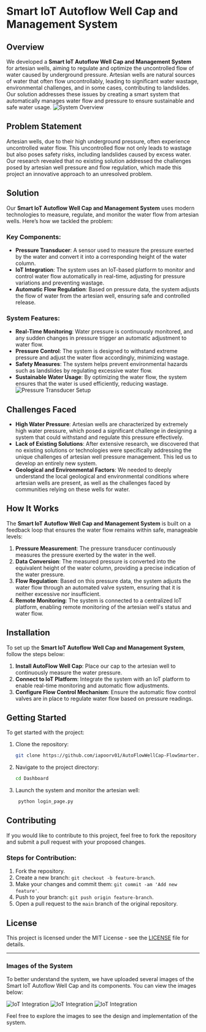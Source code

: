 # Smart IoT Autoflow Well Cap and Management System

## Overview  

We developed a **Smart IoT Autoflow Well Cap and Management System** for artesian wells, aiming to regulate and optimize the uncontrolled flow of water caused by underground pressure. Artesian wells are natural sources of water that often flow uncontrollably, leading to significant water wastage, environmental challenges, and in some cases, contributing to landslides. Our solution addresses these issues by creating a smart system that automatically manages water flow and pressure to ensure sustainable and safe water usage.
![System Overview](appgif.gif)
## Problem Statement

Artesian wells, due to their high underground pressure, often experience uncontrolled water flow. This uncontrolled flow not only leads to wastage but also poses safety risks, including landslides caused by excess water. Our research revealed that no existing solution addressed the challenges posed by artesian well pressure and flow regulation, which made this project an innovative approach to an unresolved problem.

## Solution

Our **Smart IoT Autoflow Well Cap and Management System** uses modern technologies to measure, regulate, and monitor the water flow from artesian wells. Here’s how we tackled the problem:

### Key Components:
- **Pressure Transducer**: A sensor used to measure the pressure exerted by the water and convert it into a corresponding height of the water column.
- **IoT Integration**: The system uses an IoT-based platform to monitor and control water flow automatically in real-time, adjusting for pressure variations and preventing wastage.
- **Automatic Flow Regulation**: Based on pressure data, the system adjusts the flow of water from the artesian well, ensuring safe and controlled release.
  
### System Features:
- **Real-Time Monitoring**: Water pressure is continuously monitored, and any sudden changes in pressure trigger an automatic adjustment to water flow.
- **Pressure Control**: The system is designed to withstand extreme pressure and adjust the water flow accordingly, minimizing wastage.
- **Safety Measures**: The system helps prevent environmental hazards such as landslides by regulating excessive water flow.
- **Sustainable Water Usage**: By optimizing the water flow, the system ensures that the water is used efficiently, reducing wastage. ![Pressure Transducer Setup](appdashboard.png)

## Challenges Faced
- **High Water Pressure**: Artesian wells are characterized by extremely high water pressure, which posed a significant challenge in designing a system that could withstand and regulate this pressure effectively.
- **Lack of Existing Solutions**: After extensive research, we discovered that no existing solutions or technologies were specifically addressing the unique challenges of artesian well pressure management. This led us to develop an entirely new system.
- **Geological and Environmental Factors**: We needed to deeply understand the local geological and environmental conditions where artesian wells are present, as well as the challenges faced by communities relying on these wells for water.

## How It Works
The **Smart IoT Autoflow Well Cap and Management System** is built on a feedback loop that ensures the water flow remains within safe, manageable levels:
1. **Pressure Measurement**: The pressure transducer continuously measures the pressure exerted by the water in the well.
2. **Data Conversion**: The measured pressure is converted into the equivalent height of the water column, providing a precise indication of the water pressure.
3. **Flow Regulation**: Based on this pressure data, the system adjusts the water flow through an automated valve system, ensuring that it is neither excessive nor insufficient.
4. **Remote Monitoring**: The system is connected to a centralized IoT platform, enabling remote monitoring of the artesian well's status and water flow.

## Installation

To set up the **Smart IoT Autoflow Well Cap and Management System**, follow the steps below:

1. **Install AutoFlow Well Cap**: Place our cap to the artesian well to continuously measure the water pressure.
2. **Connect to IoT Platform**: Integrate the system with an IoT platform to enable real-time monitoring and automatic flow adjustments.
3. **Configure Flow Control Mechanism**: Ensure the automatic flow control valves are in place to regulate water flow based on pressure readings.

## Getting Started

To get started with the project:

1. Clone the repository:
   ```bash
   git clone https://github.com/iapoorv01/AutoFlowWellCap-FlowSmarter.git
   ```

2. Navigate to the project directory:
   ```bash
   cd Dashboard
   ```

3. Launch the system and monitor the artesian well:
   ```bash
    python login_page.py
   ```

## Contributing

If you would like to contribute to this project, feel free to fork the repository and submit a pull request with your proposed changes.

### Steps for Contribution:
1. Fork the repository.
2. Create a new branch: `git checkout -b feature-branch`.
3. Make your changes and commit them: `git commit -am 'Add new feature'`.
4. Push to your branch: `git push origin feature-branch`.
5. Open a pull request to the `main` branch of the original repository.

## License

This project is licensed under the MIT License - see the [LICENSE](LICENSE) file for details.

---

### Images of the System

To better understand the system, we have uploaded several images of the Smart IoT Autoflow Well Cap and its components. You can view the images below:


![IoT Integration](Indiamap.png)
![IoT Integration](Hardwareimage.jpg)
![IoT Integration](hardwareimage2.jpg)

Feel free to explore the images to see the design and implementation of the system.


